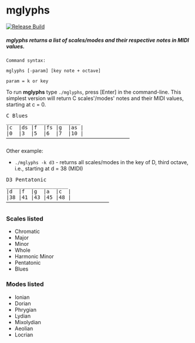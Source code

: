 # mglyphs

[![Release Build](https://github.com/pd3v/intervals/actions/workflows/cmake+submodule.yml/badge.svg)](https://github.com/pd3v/intervals/actions/workflows/cmake+submodule.yml)

##### mglyphs returns a list of scales/modes and their respective notes in MIDI values.

	Command syntax:

	mglyphs [-param] [key note + octave] 

	param = k or key

To run **mglyphs** type `./mglyphs`, press [Enter] in the command-line. This simplest version will return C scales'/modes' notes and their MIDI values, starting at c = 0.

<pre>
C Blues
________________________
|c  |ds |f  |fs |g  |as |
|0  |3  |5  |6  |7  |10 |
⎻⎻⎻⎻⎻⎻⎻⎻⎻⎻⎻⎻⎻⎻⎻⎻⎻⎻⎻⎻⎻⎻⎻⎻
</pre>

Other example:

- `./mglyphs -k d3` - returns all scales/modes in the key of D, third octave, i.e., starting at d = 38 (MIDI)

<pre>
D3 Pentatonic
____________________
|d  |f  |g  |a  |c  |
|38 |41 |43 |45 |48 |
⎻⎻⎻⎻⎻⎻⎻⎻⎻⎻⎻⎻⎻⎻⎻⎻⎻⎻⎻⎻
</pre>

### Scales listed
- Chromatic
- Major
- Minor	
- Whole
- Harmonic Minor
- Pentatonic
- Blues
	
### Modes listed	

- Ionian
- Dorian
- Phrygian
- Lydian 
- Mixolydian
- Aeolian
- Locrian


